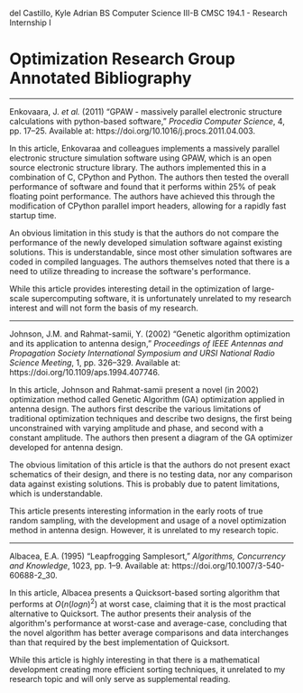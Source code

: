del Castillo, Kyle Adrian
BS Computer Science III-B
CMSC 194.1 - Research Internship I
# Optimization Research Group Annotated Bibliography 
---- 
Enkovaara, J. _et al._ (2011) “GPAW - massively parallel electronic structure calculations with python-based software,” _Procedia Computer Science_, 4, pp. 17–25. Available at: https\://doi.org/10.1016/j.procs.2011.04.003.

In this article, Enkovaraa and colleagues implements a massively parallel electronic structure simulation software using GPAW, which is an open source electronic structure library. The authors implemented this in a combination of C, CPython and Python. The authors then tested the overall performance of software and found that it performs within 25% of peak floating point performance. The authors have achieved this through the modification of CPython parallel import headers, allowing for a rapidly fast startup time.

An obvious limitation in this study is that the authors do not compare the performance of the newly developed simulation software against existing solutions. This is understandable, since most other simulation softwares are coded in compiled languages. The authors themselves noted that there is a need to utilize threading to increase the software's performance.

While this article provides interesting detail in the optimization of large-scale supercomputing software, it is unfortunately unrelated to my research interest and will not form the basis of my research.

---
Johnson, J.M. and Rahmat-samii, Y. (2002) “Genetic algorithm optimization and its application to antenna design,” _Proceedings of IEEE Antennas and Propagation Society International Symposium and URSI National Radio Science Meeting_, 1, pp. 326–329. Available at: https\://doi.org/10.1109/aps.1994.407746.

In this article, Johnson and Rahmat-samii present a novel (in 2002) optimization method called Genetic Algorithm (GA) optimization applied in antenna design. The authors first describe the various limitations of traditional optimization techniques and describe two designs, the first being unconstrained with varying amplitude and phase, and second with a constant amplitude. The authors then present a diagram of the GA optimizer developed for antenna design.

The obvious limitation of this article is that the authors do not present exact schematics of their design, and there is no testing data, nor any comparison data against existing solutions. This is probably due to patent limitations, which is understandable.

This article presents interesting information in the early roots of true random sampling, with the development and usage of a novel optimization method in antenna design. However, it is unrelated to my research topic.

---
Albacea, E.A. (1995) “Leapfrogging Samplesort,” _Algorithms, Concurrency and Knowledge_, 1023, pp. 1–9. Available at: https\://doi.org/10.1007/3-540-60688-2_30.

In this article, Albacea presents a Quicksort-based sorting algorithm that performs at $O(n(log n)^{2})$  at worst case, claiming that it is the most practical alternative to Quicksort. The author presents their analysis of the algorithm's performance at worst-case and average-case, concluding that the novel algorithm has better average comparisons and data interchanges than that required by the best implementation of Quicksort.

While this article is highly interesting in that there is a mathematical development creating more efficient sorting techniques, it unrelated to my research topic and will only serve as supplemental reading.